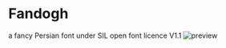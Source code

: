 # Fandogh
a fancy Persian font under SIL open font licence V1.1
![preview](https://user-images.githubusercontent.com/25493297/86916716-3f72b480-c139-11ea-9630-0fbe35dd6e67.png)
